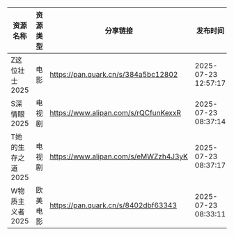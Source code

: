 | 资源名称        | 资源类型 | 分享链接                                 | 发布时间                |
| ----------- | ---- | ------------------------------------ | ------------------- |
| Z这位壮士2025   | 电影   | https://pan.quark.cn/s/384a5bc12802  | 2025-07-23 12:57:17 |
| S深情眼2025    | 电视剧  | https://www.alipan.com/s/rQCfunKexxR | 2025-07-23 08:37:14 |
| T她的生存之道2025 | 电视剧  | https://www.alipan.com/s/eMWZzh4J3yK | 2025-07-23 08:37:17 |
| W物质主义者2025  | 欧美电影 | https://pan.quark.cn/s/8402dbf63343  | 2025-07-23 08:33:11 |
